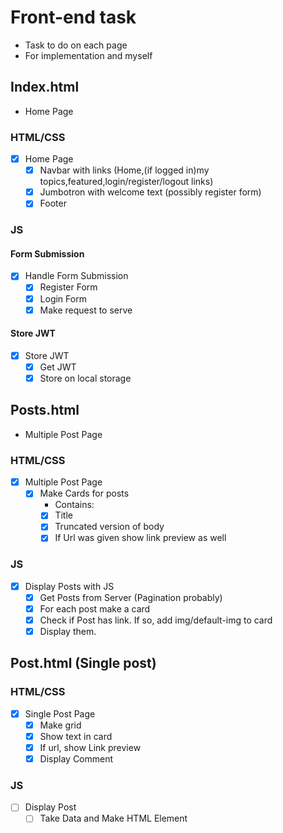 # Front-end task

-   Task to do on each page
-   For implementation and myself

## Index.html

-   Home Page

### HTML/CSS

-   [x] Home Page
    -   [x] Navbar with links (Home,(if logged in)my topics,featured,login/register/logout links)
    -   [x] Jumbotron with welcome text (possibly register form)
    -   [x] Footer

### JS

#### Form Submission

-   [x] Handle Form Submission
    -   [x] Register Form
    -   [x] Login Form
    -   [x] Make request to serve

#### Store JWT

-   [x] Store JWT
    -   [x] Get JWT
    -   [x] Store on local storage

## Posts.html

-   Multiple Post Page

### HTML/CSS

-   [x] Multiple Post Page
    -   [x] Make Cards for posts
        -   Contains:
        -   [x] Title
        -   [x] Truncated version of body
        -   [x] If Url was given show link preview as well

### JS

-   [x] Display Posts with JS
    -   [x] Get Posts from Server (Pagination probably)
    -   [x] For each post make a card
    -   [x] Check if Post has link. If so, add img/default-img to card
    -   [x] Display them.

## Post.html (Single post)

### HTML/CSS

-   [x] Single Post Page
    -   [x] Make grid
    -   [x] Show text in card
    -   [x] If url, show Link preview
    -   [x] Display Comment

### JS

-   [ ] Display Post
    -   [ ] Take Data and Make HTML Element

